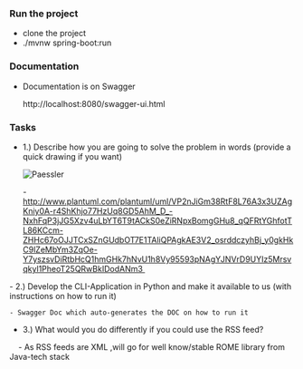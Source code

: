 
  ###  Run the project
  
   - clone the project
   - ./mvnw spring-boot:run

 
 ###  Documentation
  - Documentation is on Swagger
    
     http://localhost:8080/swagger-ui.html
     
 ###  Tasks
 - 1.) Describe how you are going to solve the problem in words (provide a quick drawing if you
  want)
  
     ![Paessler](https://user-images.githubusercontent.com/22238550/121263243-9e92f900-c8b5-11eb-92ae-fff9894746f7.PNG)
    
     -http://www.plantuml.com/plantuml/uml/VP2nJiGm38RtF8L76A3x3UZAgKniy0A-r4ShKhjo77HzUq8GD5AhM_D_-NxhFqP3jJG5Xzv4uLbYT6T9tACkS0eZiRNpxBomgGHu8_qQFRtYGhfotTL86KCcm-ZHHc67oOJJTCxSZnGUdbOT7E1TAliQPAgkAE3V2_osrddczyhBj_y0gkHkC9lZeMbYm3ZqOe-Y7yszsvDiRtbHcQ1hmGHk7hNvU1h8Vy95593pNAgYJNVrD9UYIz5Mrsvqkyl1PheoT25QRwBkIDodANm3     
 
 - 2.) Develop the CLI-Application in Python and make it available to us (with instructions on
  how to run it)
   
    - Swagger Doc which auto-generates the DOC on how to run it     
    
 - 3.) What would you do differently if you could use the RSS feed?

    - As RSS feeds are XML ,will go for well know/stable ROME library from Java-tech stack
